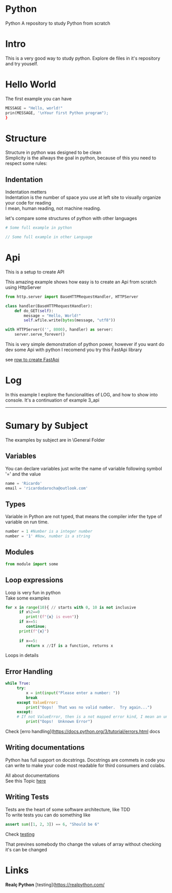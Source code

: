 # Python

Python A repository to study Python from scratch  

# Intro

This is a very good way to study python. Explore de files in it's repository and try youself.

# Hello World

The first example you can have

```Python
MESSAGE = "Hello, world!"
prin(MESSAGE, '\nYour first Python program");
}
```

# Structure

Structure in python was designed to be clean  
Simplicity is the allways the goal in python, because of this you need to respect some rules:  

## Indentation

Indentation metters  
Indentation is the number of space you use at left site to visually organize your code for reading  
I mean, human reading, not machine reading.

let's compare some structures of python with other languages

```Python
# Some full example in python
```
```C++
// Some full example in other Language
```

# Api 

This is a setup to create API

This amazing example shows how easy is to create an Api from scratch using HttpServer

```Python
from http.server import BaseHTTPRequestHandler, HTTPServer

class handler(BaseHTTPRequestHandler):
    def do_GET(self):
        message = "Hello, World!"
        self.wfile.write(bytes(message, "utf8"))

with HTTPServer(('', 8000), handler) as server:
    server.serve_forever()
```

This is very simple demonstration of python power, however if you want do dev some Api with python I recomend you try this FastApi library

see [row to create FastApi](https://github.com/ricardodarocha/Python/main/FastApy.py)

# Log

In this example I explore the funcionalities of LOG, and how to show into console.
It's a continuation of example 3_api

---

# Sumary by Subject

The examples by subject are in \General Folder

## Variables

You can declare variables just write the name of variable following symbol '=' and the value
```Python
name = 'Ricardo'
email = 'ricardodarocha@outlook.com'
```
## Types

Variable in Python are not typed, that means the compiler infer the type of variable on run time.

```Python
number = 1 #Number is a integer number
number = '1' #Now, number is a string
```

## Modules

```Python
from module import some
```

## Loop expressions

Loop is very fun in python  
Take some examples  

```python
for x in range(10){ // starts with 0, 10 is not inclusive
      if x%2==0
         print!(f"{x} is even")}
      if x==5:
         continue;
      print(f"{x}")
      
      if x==5:
         return x //If is a function, returns x
```

Loops in details [](https://github.com/ricardodarocha/Python/blob/main/general/loopExpressions)

## Error Handling

```Python
while True:
     try:
         x = int(input("Please enter a number: "))
         break
     except ValueError:
         print("Oops!  That was no valid number.  Try again...")
     except:
     # If not ValueError, then is a not mapped error kind, I mean an unknown error
         print("Oops!  Unknown Error")
```

Check [erro handling](https://docs.python.org/3/tutorial/errors.html docs

## Writing documentations

Python has full support on docstrings. Docstrings are commets in code you can write to make your code most readable for third consumers and colabs.

All about documentations  
See this Topic [here](https://realpython.com/documenting-python-code/)

## Writing  Tests

Tests are the heart of some software architecture, like TDD  
To write tests you can do something like 

```Python
assert sum([1, 2, 3]) == 6, "Should be 6"
```

Check [testing](https://realpython.com/python-testing/)

That prevines somebody tho change the values of array without checking it's can be changed

# Links

**Realç Python** [testing](https://realpython.com/

